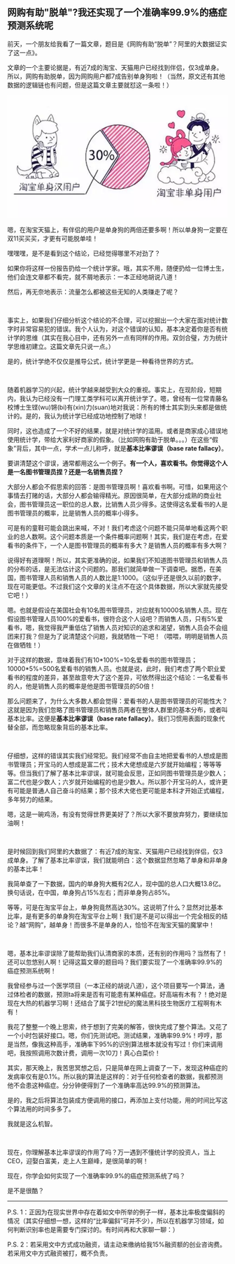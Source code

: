 ## 网购有助"脱单"?我还实现了一个准确率99.9%的癌症预测系统呢

前天，一个朋友给我看了一篇文章，题目是《网购有助“脱单”？阿里的大数据证实了这一点》。

文章的一个主要论据是，有近7成的淘宝、天猫用户已经找到伴侣，仅3成单身。所以，网购有助脱单，因为网购用户都7成告别单身狗啦！（当然，原文还有其他数据的逻辑链也有问题，但是这篇文章主要就怼这一条啦！）

![taobao](taobao.png)

嗯，在淘宝天猫上，有伴侣的用户是单身狗的两倍还要多啊！所以单身狗一定要在双11买买买，才更有可能脱单哇！

嘿嘿嘿，是不是看到这个结论，已经觉得哪里不对劲了？

如果你将这样一份报告扔给一个统计学家。哦，其实不用，随便扔给一位博士生，他们会连文章都不看完，就不屑地表示：一本正经地胡说八道！

然后，再无奈地表示：流量怎么都被这些无知的人类赚走了呢？

<br/>

事实上，如果我们仔细分析这个结论的不合理，可以挖掘出一个大家在面对统计数字时非常容易犯的错误。我个人认为，对这个错误的认知，基本决定着你是否有统计学的思维（其实在我心目中，还有另外一点有同样的作用。双剑合璧，方为统计学思维初建立。这篇文章先只说一点。）

是的，统计学绝不仅仅是推导公式，统计学更是一种看待世界的方式。

<br/>

随着机器学习的兴起，统计学越来越受到大众的重视。事实上，在现阶段，短期内，我认为已经没有一门理工类学科可以离开统计学了。嗯，曾经有一位常青藤名校博士生铿(wu)锵(bi)有(xin)力(suan)地对我说：所有的博士其实到头来都是做统计的。是的，我认为统计学已经成功地控制了地球！

同时，这也造成了一个不好的结果，就是对统计学的滥用。或者是商家成心错误地使用统计学，带给大家利好商家的假象。（比如网购有助于脱单。。。）在这些“假象”背后，其中一点，学术一点儿称呼，就是**基本比率谬误（base rate fallacy）**。

要讲清楚这个谬误，通常都用这么一个例子。**有一个人，喜欢看书。你觉得这个人是一名图书管理员捏？还是一名销售员捏？**

大部分人都会不假思索的回答：是图书管理员啊！喜欢看书啊。可惜，如果用这个事情去打赌的话，大部分人都会输得精光。原因很简单，在大部分成熟的商业社会，图书管理员这一职位的总人数，比销售人员少得多。这使得这名爱看书的人是图书管理员的概率，比是销售人员的概率小得多。

可是有的童鞋可能会跳出来喊，不对！我们考虑这个问题不能只简单地看这两个职业的总人数啊。这个问题本质是一个条件概率问题啊！其实，我们是在考虑，在爱看书的条件下，一个人是图书管理员的概率有多大？是销售人员的概率有多大啊？

说得好有道理啊！所以，其实更准确的说，如果我们不知道图书管理员和销售人员的分布的话，是无法估计这个问题的。那我们就简单做一下调查吧。据悉，在美国，图书管理人员和销售人员的人数比是1:1000。（这似乎还是很久以前的数字，现在可能更低。不过我们这个文章的关注点不在这个具体数据，所以大家就先接受它吧！）

嗯。也就是假设在美国社会有10名图书管理员，对应就有10000名销售人员。现在假设图书管理人员100%的爱看书，很符合这个人设吧？而销售人员，只有5%爱看书，嗯，我觉得我严重低估了销售人员对知识的追求和渴望，销售人员会不会组团来打我？但是为了说清楚这个问题，我就牺牲一下吧！（喂喂，明明是销售人员在做牺牲！）

对于这样的数据，意味着我们有10\*100%=10名爱看书的图书管理员；10000\*5%=500名爱看书的销售人员。也就是说，此时，我们考虑了两个职业爱看书的程度的差异，甚至故意夸大了这个差异，可依然得出这个结论：一名爱看书的人，他是销售人员的概率是他是图书管理员的50倍！

那么问题来了，为什么大多数人都会觉得：爱看书的人是图书管理员的可能性大？这就是因为我们忽略了图书管理员和销售员两者在整体人群里的基本分布，或者叫基本比率。这便是**基本比率谬误（base rate fallacy）**。我们习惯用表面的现象代替全部，而忽略现象背后的基本比率。

<br/>

仔细想，这样的错误其实我们经常犯。我们经常不由自主地把爱看书的人想成是图书管理员；开宝马的人想成是富二代；技术大佬想成是六岁就开始编程；等等等等。但当我们了解了基本比率谬误，就可能会反思，正如同图书管理员是少数人；富二代也是少数人；六岁就开始编程的也是少数人。所以那个开宝马的人，或许更有可能是普通人自己奋斗的结果；那个技术大佬也更可能是本科才开始正式编程，多年努力的结果。

嗯，这是一碗鸡汤，有没有觉得世界更美好了？所以大家不要放弃努力，要继续加油啊！

<br/>

是时候回到我们阿里的大数据了：有近7成的淘宝、天猫用户已经找到伴侣，仅3成单身。了解了基本比率谬误，我们就能明白：这个数据显然忽略了单身和非单身的基本比率！

我简单查了一下数据，国内的单身狗大概有2亿人，现中国的总人口大概13.8亿。换句话说，在中国，单身狗占15%左右；而非单身狗占85%。

等等，可是在淘宝平台上，单身狗竟然高达30%。这说明了什么？显然对比基本比率，是有更多的单身狗在淘宝平台上啊！我们是不是可以得出一个完全相反的结论？越“网购”，越单身！而很多不是单身的人，恰恰不在淘宝天猫的魔掌中！

<br/>

嗯，基本比率谬误除了能帮助我们认清商家的本质，还有别的作用吗？当然有了！还可以忽悠别人啊！记得这篇文章的题目吗？我们要实现了一个准确率99.9%的癌症预测系统啊！

我曾经参与过一个医学项目（一本正经的胡说八道），这个项目要写一个算法，通过体检者的数据，预测ta将来是否有可能患有某种癌症。好高端有木有？！绝对是现在大热的机器学习啊！还结合了属于21世纪的魔法黑科技生物医疗工程啊有木有！

我花了整整一个晚上思索，终于想到了完美的解答，很快完成了整个算法。又花了一个小时包装好接口。嗯，你们先测试吧。测试结果，准确率99.9%！哼哼，那是当然，像我这种高手，准确率下95%的识别算法根本就没有写过！你们来调用吧，我按照调用次数计费，调用一次10刀！真心白菜价！

其实，那天晚上，我苦思冥想之后，只是简单在网上调查了一下，发现这种癌症的发病率仅有是0.1%。所以我的算法是这样的：对于任何检查者的数据，我都预测他不会患这种癌症。分分钟便得到了一个准确率高达99.9%的预测算法。

是的，我之后将算法包装成方便调用的接口，再添加上支付功能，用的时间比写这个算法用的时间多多了。

我就是这么机智。

<br/>

现在，你理解基本比率谬误的作用了吗？万一遇到不懂统计学的投资人，当上CEO，迎娶白富美，走上人生巅峰，是很简单的啊！

现在，你学会如何实现了一个准确率99.9%的癌症预测系统了吗？

是不是很酷？

---

P.S. 1：正因为在现实世界中存在着如文中所举的例子一样，基本比率极度偏斜的情况（其实仔细想一想，这样的“比率偏斜”可并不少），所以在机器学习领域，如何判断识别率也是需要专门探讨的。有时间再和大家聊一聊：）

P.S. 2：若采用文中方式成功融资，请主动来缴纳给我15%融资额的创业咨询费。若采用文中方式融资被打，概不负责。
